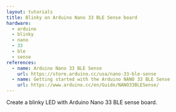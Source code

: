```yaml
---
layout: tutorials
title: Blinky on Arduino Nano 33 BLE Sense board
hardware:
  - arduino
  - blinky
  - nano
  - 33
  - ble
  - sense
references:
  - name: Arduino Nano 33 BLE Sense
    url: https://store.arduino.cc/usa/nano-33-ble-sense
  - name: Getting started with the Arduino NANO 33 BLE Sense
    url: https://www.arduino.cc/en/Guide/NANO33BLESense/
---
```


Create a blinky LED with Arduino Nano 33 BLE sense board.
